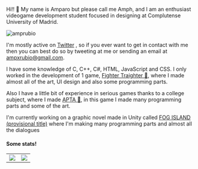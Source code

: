 
Hi!! 🌻
My name is Amparo but please call me Amph, and I am an enthusiast videogame development student focused in designing at Complutense University of Madrid.

<img src="https://komarev.com/ghpvc/?username=amprubio" alt="amprubio" />

I'm mostly active on [Twitter](https://twitter.com/AmphxrosDev) , so if you ever want to get in contact with me then you can best do so by tweeting at me or sending an email at ampxrubio@gmail.com.

I have some knowledge of C, C++, C#, HTML, JavaScript and CSS. I only worked in the development of 1 game, [Fighter Traighter 🍂](https://github.com/MoruyankiiFighter/FighterTraighter), where I made almost all of the art, UI design and also some programming parts.

Also I have a little bit of experience in serious games thanks to a college subject, where I made [APTA 🌼](https://github.com/Juegos-Serios/ProyectFinal), in this game I made many programming parts and some of the art.

I'm currently working on a graphic novel made in Unity called [FOG ISLAND (provisional title)](https://github.com/Team-Collier/Devtober2020) where I'm making many programming parts and almost all the dialogues

#### Some stats!

<table>
  <tr>
    <td align="center" style="padding=0;width=50%;">
      <img align="center" style="padding=0;" src="https://github-readme-stats.vercel.app/api/?username=amprubio&show_icons=true&title_color=C9F9D9&text_color=9f9f9f&bg_color=FFFFFF&hide_border=true&icon_color=C9F9D9&hide_title=true&count_private=true" />

  <td align="center" style="padding=0;width=70%;">
      <img align="center" style="padding=0;" src="https://github-readme-stats.quantumlytangled.vercel.app/api/top-langs/?username=amprubio&layout=compact&show_icons=true&title_color=90FFE9&text_color=9f9f9f&bg_color=FFFFFF&hide_border=true&icon_color=f0f0f000&count_private=true&extra=Juegos-Serios/ProyectFinal;MoruyankiiFighter/FighterTraighter" />
    </td>


  </tr>
</table>
